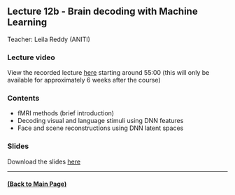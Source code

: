 ## Lecture 12b - Brain decoding with Machine Learning
Teacher: Leila Reddy (ANITI)

### Lecture video
View the recorded lecture [here](https://drive.google.com/file/d/1qMh_THQxkKuC1epVvPrQqPTbZ4fvz7gy/view?usp=sharing) starting around 55:00  (this will only be available for approximately 6 weeks after the course)

### Contents

* fMRI methods (brief introduction)
* Decoding visual and language stimuli using DNN features
* Face and scene reconstructions using DNN latent spaces

### Slides
Download the slides [here](https://rufinv.github.io/Intro2AI-class/Lecture12b/BrainDecoding-small.pdf)

---
#### [(Back to Main Page)](../index.md)
